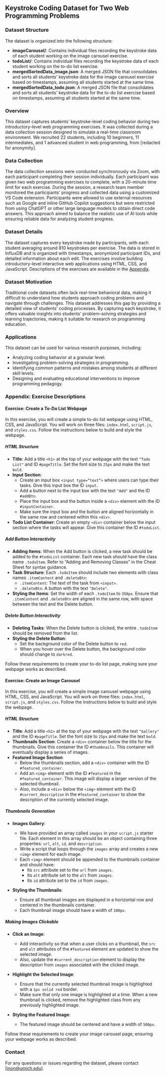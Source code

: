 ## Keystroke Coding Dataset for Two Web Programming Problems

### Dataset Structure

The dataset is organized into the following structure:

- **imageCarousel/**: Contains individual files recording the keystroke data of each student working on the image carousel exercise.
- **todoList/**: Contains individual files recording the keystroke data of each student working on the to-do list exercise.
- **mergedSortedData_image.json**: A merged JSON file that consolidates and sorts all students' keystroke data for the image carousel exercise based on timestamps, assuming all students started at the same time.
- **mergedSortedData_todo.json**: A merged JSON file that consolidates and sorts all students' keystroke data for the to-do list exercise based on timestamps, assuming all students started at the same time.

### Overview
This dataset captures students' keystroke-level coding behavior during two introductory-level web programming exercises. It was collected during a data collection session designed to simulate a real-time classroom environment. We recruited 22 students, including 10 beginners, 11 intermediates, and 1 advanced student in web programming, from [redacted for anonymity].

### Data Collection
The data collection sessions were conducted synchronously via Zoom, with each participant completing their session individually. Each participant was given two web programming exercises to complete, with a 20-minute time limit for each exercise. During the session, a research team member monitored the participants' progress and collected data using a customized VS Code extension. Participants were allowed to use external resources such as Google and inline GitHub Copilot suggestions but were restricted from using ChatGPT or other large language models to obtain direct code answers. This approach aimed to balance the realistic use of AI tools while ensuring reliable data for analyzing student progress.

### Dataset Details
The dataset captures every keystroke made by participants, with each student averaging around 810 keystrokes per exercise. The data is stored in InfluxDB and is organized with timestamps, anonymized participant IDs, and detailed information about each edit. The exercises involve building introductory-level interactive web applications using HTML, CSS, and JavaScript. Descriptions of the exercises are available in the [Appendix](#exercise-descriptions).

### Dataset Motivation
Traditional code datasets often lack real-time behavioral data, making it difficult to understand how students approach coding problems and navigate through challenges. This dataset addresses this gap by providing a detailed view of students' coding processes. By capturing each keystroke, it offers valuable insights into students' problem-solving strategies and learning trajectories, making it suitable for research on programming education.

### Applications
This dataset can be used for various research purposes, including:
- Analyzing coding behavior at a granular level.
- Investigating problem-solving strategies in programming.
- Identifying common patterns and mistakes among students at different skill levels.
- Designing and evaluating educational interventions to improve programming pedagogy.

### Appendix: Exercise Descriptions <a id="exercise-descriptions"></a>

#### Exercise: Create a To-Do List Webpage <a id="todo"></a>
In this exercise, you will create a simple to-do list webpage using HTML, CSS, and JavaScript. You will work on three files: `index.html`, `script.js`, and `styles.css`. Follow the instructions below to build and style the webpage.

##### HTML Structure
- **Title**: Add a title `<h1>` at the top of your webpage with the text `"Todo List"` and ID `#pageTitle`. Set the font size to `25px` and make the text `bold`.
- **Input Section**:
  - Create an input box `<input type=“text”>` where users can type their tasks. Give this input box the ID `input`.
  - Add a button next to the input box with the text `"Add"` and the ID `#addBtn`.
  - Place the input box and the button inside a `<div>` element with the ID `#inputContainer`.
  - Make sure the input box and the button are aligned horizontally in the same row and centered within this `<div>`.
- **Todo List Container**: Create an empty `<div>` container below the input section where the tasks will appear. Give this container the ID `#todoList`.

##### Add Button Interactivity
- **Adding Items**: When the Add button is clicked, a new task should be added to the `#todoList` container. Each new task should have the class name `.todoItem`. Refer to “Adding and Removing Classes” in the Cheat Sheet for syntax guidance.
- **Task Structure**: Each `.todoItem` should include two elements with class names `.itemContent` and `.deleteBtn`:
  - `.itemContent`: The text of the task from `<input>`.
  - `.deleteBtn`: A button with the text `"Delete"`.
- **Styling the Items**: Set the width of each `.todoItem` to `350px`. Ensure that `.itemContent` and `.deleteBtn` are aligned in the same row, with space between the text and the Delete button.

##### Delete Button Interactivity
- **Deleting Tasks**: When the Delete button is clicked, the entire `.todoItem` should be removed from the list.
- **Styling the Delete Button**:
  - Set the background color of the Delete button to `red`.
  - When you hover over the Delete button, the background color should change to `darkred`.

Follow these requirements to create your to-do list page, making sure your webpage works as described.

#### Exercise: Create an Image Carousel <a id="image"></a>
In this exercise, you will create a simple image carousel webpage using HTML, CSS, and JavaScript. You will work on three files: `index.html`, `script.js`, and `styles.css`. Follow the instructions below to build and style the webpage.

##### HTML Structure
- **Title**: Add a title `<h1>` at the top of your webpage with the text `"Gallery"` and the ID `#pageTitle`. Set the font size to `25px` and make the text `bold`.
- **Thumbnails Section**: Create a `<div>` container below the title for the thumbnails. Give this container the ID `#thumbnails`. This container will eventually display a series of images.
- **Featured Image Section**:
  - Below the thumbnails section, add a `<div>` container with the ID `#featured_container`.
  - Add an `<img>` element with the ID `#featured` in the `#featured_container`. This image will display a larger version of the selected thumbnail.
  - Also, include a `<div>` below the `<img>` element with the ID `#current_description` in the `#featured_container` to show the description of the currently selected image.

##### Thumbnails Generation
- **Images Gallery**:
  - We have provided an array called `images` in your `script.js` starter file. Each element in this array should be an object containing three properties: `url`, `alt`, `id`, and `description`.
  - Write a script that loops through the `images` array and creates a new `<img>` element for each image.
  - Each `<img>` element should be appended to the thumbnails container and should have:
    - Its `src` attribute set to the `url` from `images`.
    - Its `alt` attribute set to the `alt` from `images`.
    - Its `id` attribute set to the `id` from `images`.

- **Styling the Thumbnails**:
  - Ensure all thumbnail images are displayed in a horizontal row and centered in the thumbnails container.
  - Each thumbnail image should have a width of `100px`.

##### Making Images Clickable
- **Click an Image**:
  - Add interactivity so that when a user clicks on a thumbnail, the `src` and `alt` attributes of the `#featured` element are updated to show the selected image.
  - Also, update the `#current_description` element to display the description from `images` associated with the clicked image.

- **Highlight the Selected Image**:
  - Ensure that the currently selected thumbnail image is highlighted with a `1px solid red` border.
  - Make sure that only one image is highlighted at a time. When a new thumbnail is clicked, remove the highlighted class from any previously highlighted image.

- **Styling the Featured Image**:
  - The featured image should be centered and have a width of `500px`.

Follow these requirements to create your image carousel page, ensuring your webpage works as described.

### Contact
For any questions or issues regarding the dataset, please contact [inon@umich.edu].
